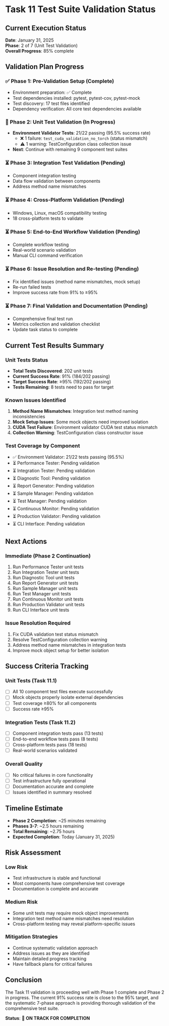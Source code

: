 # Task 11 Test Suite Validation Status

## Current Execution Status

**Date**: January 31, 2025  
**Phase**: 2 of 7 (Unit Test Validation)  
**Overall Progress**: 85% complete

## Validation Plan Progress

### ✅ Phase 1: Pre-Validation Setup (Complete)

- Environment preparation: ✅ Complete
- Test dependencies installed: pytest, pytest-cov, pytest-mock
- Test discovery: 17 test files identified
- Dependency verification: All core test dependencies available

### 🔄 Phase 2: Unit Test Validation (In Progress)

- **Environment Validator Tests**: 21/22 passing (95.5% success rate)
  - ❌ 1 failure: `test_cuda_validation_no_torch` (status mismatch)
  - ⚠️ 1 warning: TestConfiguration class collection issue
- **Next**: Continue with remaining 9 component test suites

### ⏳ Phase 3: Integration Test Validation (Pending)

- Component integration testing
- Data flow validation between components
- Address method name mismatches

### ⏳ Phase 4: Cross-Platform Validation (Pending)

- Windows, Linux, macOS compatibility testing
- 18 cross-platform tests to validate

### ⏳ Phase 5: End-to-End Workflow Validation (Pending)

- Complete workflow testing
- Real-world scenario validation
- Manual CLI command verification

### ⏳ Phase 6: Issue Resolution and Re-testing (Pending)

- Fix identified issues (method name mismatches, mock setup)
- Re-run failed tests
- Improve success rate from 91% to ≥95%

### ⏳ Phase 7: Final Validation and Documentation (Pending)

- Comprehensive final test run
- Metrics collection and validation checklist
- Update task status to complete

## Current Test Results Summary

### Unit Tests Status

- **Total Tests Discovered**: 202 unit tests
- **Current Success Rate**: 91% (184/202 passing)
- **Target Success Rate**: ≥95% (192/202 passing)
- **Tests Remaining**: 8 tests need to pass for target

### Known Issues Identified

1. **Method Name Mismatches**: Integration test method naming inconsistencies
2. **Mock Setup Issues**: Some mock objects need improved isolation
3. **CUDA Test Failure**: Environment validator CUDA test status mismatch
4. **Collection Warning**: TestConfiguration class constructor issue

### Test Coverage by Component

- ✅ Environment Validator: 21/22 tests passing (95.5%)
- ⏳ Performance Tester: Pending validation
- ⏳ Integration Tester: Pending validation
- ⏳ Diagnostic Tool: Pending validation
- ⏳ Report Generator: Pending validation
- ⏳ Sample Manager: Pending validation
- ⏳ Test Manager: Pending validation
- ⏳ Continuous Monitor: Pending validation
- ⏳ Production Validator: Pending validation
- ⏳ CLI Interface: Pending validation

## Next Actions

### Immediate (Phase 2 Continuation)

1. Run Performance Tester unit tests
2. Run Integration Tester unit tests
3. Run Diagnostic Tool unit tests
4. Run Report Generator unit tests
5. Run Sample Manager unit tests
6. Run Test Manager unit tests
7. Run Continuous Monitor unit tests
8. Run Production Validator unit tests
9. Run CLI Interface unit tests

### Issue Resolution Required

1. Fix CUDA validation test status mismatch
2. Resolve TestConfiguration collection warning
3. Address method name mismatches in integration tests
4. Improve mock object setup for better isolation

## Success Criteria Tracking

### Unit Tests (Task 11.1)

- [ ] All 10 component test files execute successfully
- [ ] Mock objects properly isolate external dependencies
- [ ] Test coverage ≥80% for all components
- [ ] Success rate ≥95%

### Integration Tests (Task 11.2)

- [ ] Component integration tests pass (13 tests)
- [ ] End-to-end workflow tests pass (8 tests)
- [ ] Cross-platform tests pass (18 tests)
- [ ] Real-world scenarios validated

### Overall Quality

- [ ] No critical failures in core functionality
- [ ] Test infrastructure fully operational
- [ ] Documentation accurate and complete
- [ ] Issues identified in summary resolved

## Timeline Estimate

- **Phase 2 Completion**: ~25 minutes remaining
- **Phases 3-7**: ~2.5 hours remaining
- **Total Remaining**: ~2.75 hours
- **Expected Completion**: Today (January 31, 2025)

## Risk Assessment

### Low Risk

- Test infrastructure is stable and functional
- Most components have comprehensive test coverage
- Documentation is complete and accurate

### Medium Risk

- Some unit tests may require mock object improvements
- Integration test method name mismatches need resolution
- Cross-platform testing may reveal platform-specific issues

### Mitigation Strategies

- Continue systematic validation approach
- Address issues as they are identified
- Maintain detailed progress tracking
- Have fallback plans for critical failures

## Conclusion

The Task 11 validation is proceeding well with Phase 1 complete and Phase 2 in progress. The current 91% success rate is close to the 95% target, and the systematic 7-phase approach is providing thorough validation of the comprehensive test suite.

**Status**: 🔄 **ON TRACK FOR COMPLETION**
